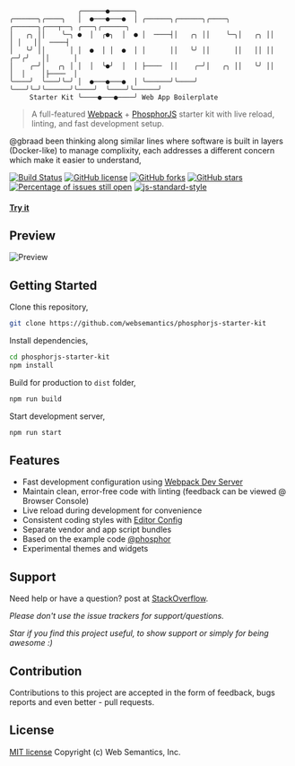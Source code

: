 ```
                 ╭──────●──────╮                                                       
╭──────╮╭────╮   │  ●───●───●  │ ╭──────╮╭──────╮╭────╮  ╭──────╮╭───┬──╮ ╭───╮╭──────╮
│   ╭╮ ││    ╰─╮ ●  │  ╭●╮  │  ● │  ────┤│   ╭╮ ││    ╰─╮│   ╭╮ ││      │ │   ││  ────┤
│   ╰╯ ││      │ │  ●  │ │  ●  │ │      ││   ╰╯ ││      ││   ││ ││    ╭─╯╭╯   ││      │
│    ╭─╯│   ╭╮ │ │  │  ╰●╯  │  │ ├────  ││    ╭─╯│   ╭╮ ││   ╰╯ ││    │  │    │├────  │
╰────╯  ╰───╯╰─╯ │  ●───●───●  │ ╰──────╯╰────╯  ╰───╯╰─╯╰──────╯╰────╯  ╰────╯╰──────╯
     Starter Kit ╰────●───●────╯ Web App Boilerplate                                                     
```
> A full-featured [Webpack](https://webpack.github.io/) + [PhosphorJS](http://phosphorjs.github.io/) starter kit with live reload, linting, and fast development setup.

@gbraad been thinking along similar lines where software is built in layers (Docker-like) to manage complixity, each addresses a different concern which make it easier to understand,

[![Build Status](https://travis-ci.org/websemantics/phosphorjs-starter-kit.svg?branch=master)](https://travis-ci.org/websemantics/phosphorjs-starter-kit) [![GitHub license](https://img.shields.io/badge/license-MIT-blue.svg)](https://raw.githubusercontent.com/websemantics/phosphorjs-starter-kit/master/LICENSE.md) [![GitHub forks](https://img.shields.io/github/forks/websemantics/phosphorjs-starter-kit.svg)](https://github.com/websemantics/phosphorjs-starter-kit/network) [![GitHub stars](https://img.shields.io/github/stars/websemantics/phosphorjs-starter-kit.svg)](https://github.com/websemantics/phosphorjs-starter-kit/stargazers)
[![Percentage of issues still open](http://isitmaintained.com/badge/open/websemantics/phosphorjs-starter-kit.svg)](http://isitmaintained.com/project/websemantics/phosphorjs-starter-kit "Percentage of issues still open") [![js-standard-style](https://img.shields.io/badge/code%20style-standard-brightgreen.svg)](http://standardjs.com/)

#### [Try it](http://websemantics.github.io/phosphorjs-starter-kit/)

## Preview

![Preview](https://raw.githubusercontent.com/websemantics/phosphorjs-starter-kit/master/preview.gif)

## Getting Started

Clone this repository,
``` bash
git clone https://github.com/websemantics/phosphorjs-starter-kit
```

Install dependencies,
``` bash
cd phosphorjs-starter-kit
npm install
```

Build for production to `dist` folder,
``` bash
npm run build 
```

Start development server,
``` bash
npm run start 
```

## Features

- Fast development configuration using [Webpack Dev Server](https://github.com/webpack/webpack-dev-server)
- Maintain clean, error-free code with linting (feedback can be viewed @ Browser Console)
- Live reload during development for convenience 
- Consistent coding styles with [Editor Config](http://editorconfig.org)
- Separate vendor and app script bundles
- Based on the example code [@phosphor](https://github.com/phosphorjs/phosphor)
- Experimental themes and widgets

## Support

Need help or have a question? post at [StackOverflow](https://stackoverflow.com/questions/tagged/phosphorjs-starter-kit+websemantics).

*Please don't use the issue trackers for support/questions.*

*Star if you find this project useful, to show support or simply for being awesome :)*

## Contribution

Contributions to this project are accepted in the form of feedback, bugs reports and even better - pull requests.

## License

[MIT license](http://opensource.org/licenses/mit-license.php) Copyright (c) Web Semantics, Inc.